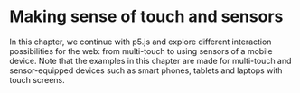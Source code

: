 # Making sense of touch and sensors

In this chapter, we continue with p5.js and explore different interaction possibilities for the web: from multi-touch to using sensors of a mobile device. Note that the examples in this chapter are made for multi-touch and sensor-equipped devices such as smart phones, tablets and laptops with touch screens.